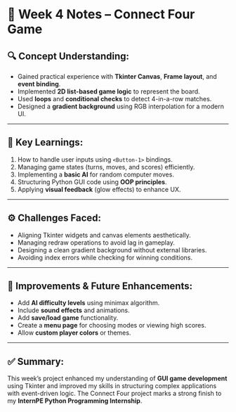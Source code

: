 # 🧾 Week 4 Notes – Connect Four Game

## 🔍 Concept Understanding:
- Gained practical experience with **Tkinter Canvas**, **Frame layout**, and **event binding**.
- Implemented **2D list-based game logic** to represent the board.
- Used **loops** and **conditional checks** to detect 4-in-a-row matches.
- Designed a **gradient background** using RGB interpolation for a modern UI.

---

## 🧩 Key Learnings:
1. How to handle user inputs using `<Button-1>` bindings.
2. Managing game states (turns, moves, and scores) efficiently.
3. Implementing a **basic AI** for random computer moves.
4. Structuring Python GUI code using **OOP principles**.
5. Applying **visual feedback** (glow effects) to enhance UX.

---

## ⚙️ Challenges Faced:
- Aligning Tkinter widgets and canvas elements aesthetically.
- Managing redraw operations to avoid lag in gameplay.
- Designing a clean gradient background without external libraries.
- Avoiding index errors while checking for winning conditions.

---

## 🚀 Improvements & Future Enhancements:
- Add **AI difficulty levels** using minimax algorithm.
- Include **sound effects** and animations.
- Add **save/load game** functionality.
- Create a **menu page** for choosing modes or viewing high scores.
- Allow **custom player colors** or themes.

---

## ✅ Summary:
This week’s project enhanced my understanding of **GUI game development** using Tkinter and improved my skills in structuring complex applications with event-driven logic. The Connect Four project marks a strong finish to my **InternPE Python Programming Internship**.
